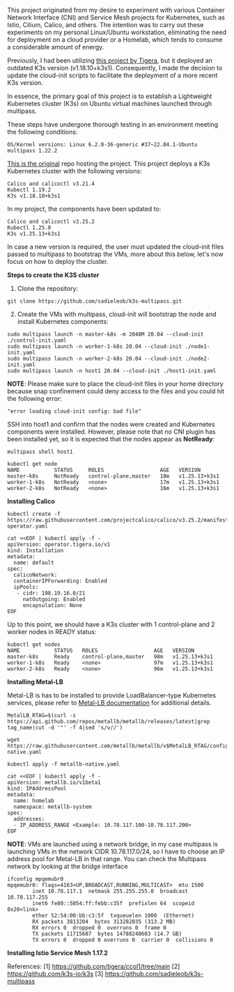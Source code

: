 This project originated from my desire to experiment with various Container Network Interface (CNI) and Service Mesh projects for Kubernetes, such as Istio, Cilium, Calico, and others. The intention was to carry out these experiments on my personal Linux/Ubuntu workstation, eliminating the need for deployment on a cloud provider or a Homelab, which tends to consume a considerable amount of energy.

Previously, I had been utilizing [this project by Tigera](https://github.com/tigera/ccol1/tree/main), but it deployed an outdated K3s version (v1.18.10+k3s1). Consequently, I made the decision to update the cloud-init scripts to facilitate the deployment of a more recent K3s version.

In essence, the primary goal of this project is to establish a Lightweight Kubernetes cluster (K3s) on Ubuntu virtual machines launched through multipass.

These steps have undergone thorough testing in an environment meeting the following conditions:
```
OS/Kernel versions: Linux 6.2.0-36-generic #37~22.04.1-Ubuntu
multipass 1.22.2
```
[This is the original](https://github.com/tigera/ccol1/tree/main) repo hosting the project. This project deploys a K3s Kubernetes cluster with the following versions:  
```
Calico and calicoctl v3.21.4
Kubectl 1.19.2
K3s v1.18.10+k3s1
```

In my project, the components have been updated to:
```
Calico and calicoctl v3.25.2
Kubectl 1.25.0
K3s v1.25.13+k3s1
```

In case a new version is required, the user must updated the cloud-init files passed to multipass to bootstrap the VMs, more about this below, 
let's now focus on how to deploy the cluster.

**Steps to create the K3S cluster**

1. Clone the repository: 
```
git clone https://github.com/sadieleob/k3s-multipass.git
```

2. Create the VMs with multipass, cloud-init will bootstrap the node and install Kubernetes components:
```
sudo multipass launch -n master-k8s -m 2048M 20.04 --cloud-init ./control-init.yaml
sudo multipass launch -n worker-1-k8s 20.04 --cloud-init ./node1-init.yaml
sudo multipass launch -n worker-2-k8s 20.04 --cloud-init ./node2-init.yaml
sudo multipass launch -n host1 20.04 --cloud-init ./host1-init.yaml
```

**NOTE**: Please make sure to place the cloud-init files in your home directory because snap confinement could deny access to the files and you could hit the following error:
```
"error loading cloud-init config: bad file"
```

SSH into host1 and confirm that the nodes were created and Kubernetes components were installed. However, please note that no CNI plugin has been installed yet, so it is expected that the nodes appear as **NotReady**:
```
multipass shell host1

kubectl get node
NAME           STATUS     ROLES                  AGE   VERSION
master-k8s     NotReady   control-plane,master   18m   v1.25.13+k3s1
worker-1-k8s   NotReady   <none>                 17m   v1.25.13+k3s1
worker-2-k8s   NotReady   <none>                 16m   v1.25.13+k3s1
```

**Installing Calico**
```
kubectl create -f https://raw.githubusercontent.com/projectcalico/calico/v3.25.2/manifests/tigera-operator.yaml

cat <<EOF | kubectl apply -f -
apiVersion: operator.tigera.io/v1
kind: Installation
metadata:
  name: default
spec:
  calicoNetwork:
  containerIPForwarding: Enabled
  ipPools:
   - cidr: 198.19.16.0/21
     natOutgoing: Enabled
     encapsulation: None
EOF
```

Up to this point, we should have a K3s cluster with 1 control-plane and 2 worker nodes in READY status:
```
kubectl get nodes
NAME           STATUS   ROLES                  AGE   VERSION
master-k8s     Ready    control-plane,master   98m   v1.25.13+k3s1
worker-1-k8s   Ready    <none>                 97m   v1.25.13+k3s1
worker-2-k8s   Ready    <none>                 96m   v1.25.13+k3s1
```

**Installing Metal-LB**

Metal-LB is has to be installed to provide LoadBalancer-type Kubernetes services, please refer to [Metal-LB documentation](https://metallb.universe.tf/) for additional details.

```
MetalLB_RTAG=$(curl -s https://api.github.com/repos/metallb/metallb/releases/latest|grep tag_name|cut -d '"' -f 4|sed 's/v//')

wget https://raw.githubusercontent.com/metallb/metallb/v$MetalLB_RTAG/config/manifests/metallb-native.yaml

kubectl apply -f metallb-native.yaml

cat <<EOF | kubectl apply -f -
apiVersion: metallb.io/v1beta1
kind: IPAddressPool
metadata:
  name: homelab
  namespace: metallb-system
spec:
  addresses:
  - IP_ADDRESS_RANGE <Example: 10.78.117.100-10.78.117.200>
EOF
```

**NOTE**: VMs are launched using a network bridge, in my case multipass is launching VMs in the network CIDR 10.78.117.0/24, so I have to choose an IP address pool for Metal-LB in that range. You can check the Multipass network by looking at the bridge interface
 
```
ifconfig mpqemubr0  
mpqemubr0: flags=4163<UP,BROADCAST,RUNNING,MULTICAST>  mtu 1500
        inet 10.78.117.1  netmask 255.255.255.0  broadcast 10.78.117.255
        inet6 fe80::5054:ff:febb:c35f  prefixlen 64  scopeid 0x20<link>
        ether 52:54:00:bb:c3:5f  txqueuelen 1000  (Ethernet)
        RX packets 3813204  bytes 313282035 (313.2 MB)
        RX errors 0  dropped 0  overruns 0  frame 0
        TX packets 11715607  bytes 14788240603 (14.7 GB)
        TX errors 0  dropped 0 overruns 0  carrier 0  collisions 0
```

**Installing Istio Service Mesh 1.17.2**


References:
[1] https://github.com/tigera/ccol1/tree/main
[2] https://github.com/k3s-io/k3s
[3] https://github.com/sadieleob/k3s-multipass
